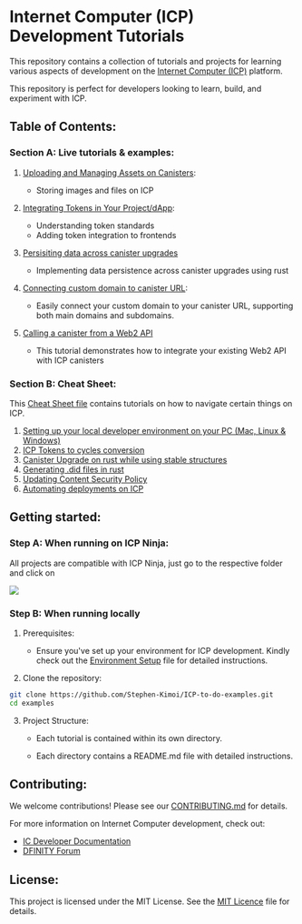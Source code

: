 # Internet Computer (ICP) Development Tutorials 

This repository contains a collection of tutorials and projects for learning various aspects of development on the [Internet Computer (ICP)](https://internetcomputer.org/) platform. 

This repository is perfect for developers looking to learn, build, and experiment with ICP.

## Table of Contents: 

### Section A: Live tutorials & examples:

1. [Uploading and Managing Assets on Canisters](./examples/asset-storage/README.md): 
    - Storing images and files on ICP

2. [Integrating Tokens in Your Project/dApp](./examples/in_app_wallet/README.md):
    - Understanding token standards
    - Adding token integration to frontends

3. [Persisiting data across canister upgrades](./examples/data_persistence/README.md)
    - Implementing data persistence across canister upgrades using rust

4. [Connecting custom domain to canister URL](./examples/canister-dns/README.md): 
    - Easily connect your custom domain to your canister URL, supporting both main domains and subdomains.

5. [Calling a canister from a Web2 API](./examples/post-likes-tutorial/README.md)
   - This tutorial demonstrates how to integrate your existing Web2 API with ICP canisters

### Section B: Cheat Sheet:
This [Cheat Sheet file](cheatsheet/README.md) contains tutorials on how to navigate certain things on ICP.

1. [Setting up your local developer environment on your PC (Mac, Linux & Windows)](cheatsheet/environment-setup.md)
2. [ICP Tokens to cycles conversion](cheatsheet/ICP-Tokens-to-cycles-conversion.md)
3. [Canister Upgrade on rust while using stable structures](cheatsheet/Canister-Upgrade-on-rust-while-using-stable-structures.md)
4. [Generating .did files in rust](cheatsheet/Generating-did-files-in-rust.md)
5. [Updating Content Security Policy](cheatsheet/updating-csp.md)
6. [Automating deployments on ICP](cheatsheet/Automating-deployments-on-ICP.md)

## Getting started:

### Step A: When running on ICP Ninja: 
All projects are compatible with ICP Ninja, just go to the respective folder and click on 

[![](https://icp.ninja/assets/open.svg)](https://icp.ninja/editor?g=https://github.com/Stephen-Kimoi/ICP-to-do-examples/)

### Step B: When running locally
1. Prerequisites:
   - Ensure you've set up your environment for ICP development. Kindly check out the [Environment Setup](cheatsheet/environment-setup.md) file for detailed instructions.

2. Clone the repository:
```bash
git clone https://github.com/Stephen-Kimoi/ICP-to-do-examples.git
cd examples
``` 

3. Project Structure:
    - Each tutorial is contained within its own directory.

    - Each directory contains a README.md file with detailed instructions.

## Contributing:
We welcome contributions! Please see our [CONTRIBUTING.md](CONTRIBUTING.md) for details.

For more information on Internet Computer development, check out:
- [IC Developer Documentation](https://internetcomputer.org/docs/current/developer-docs/)
- [DFINITY Forum](https://forum.dfinity.org/)

## License:
This project is licensed under the MIT License. See the [MIT Licence](LICENSE) file for details.
